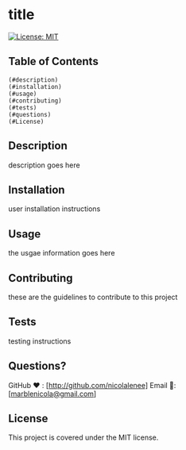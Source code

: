 
  # title
  [![License: MIT](https://img.shields.io/badge/License-MIT-yellow.svg)](https://opensource.org/licenses/MIT)

  ## Table of Contents
    (#description)
    (#installation)
    (#usage)
    (#contributing)
    (#tests)
    (#questions)
    (#License)

  ## Description <a id="description"></a>
  description goes here

  ## Installation <a id="installation"></a>
  user installation instructions

  ## Usage <a ide="usage"></a>
  the usgae information goes here

  ## Contributing <a id="contributing"></a>
  these are the guidelines to contribute to this project

  ## Tests <a id="tests"></a>
  testing instructions


  ## Questions? <a name="questions"></a>
  GitHub ❤️ : [http://github.com/nicolalenee]
  Email 📧: [marblenicola@gmail.com]

  
  ## License <a id="license"></a>
  This project is covered under the MIT license.
    

